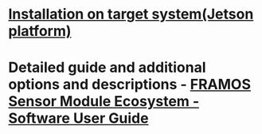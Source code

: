 &nbsp;
# [Installation on target system(Jetson platform)](https://github.com/framosimaging/framos-jetson-libsv/wiki/FRAMOS-Sensor-Module-Ecosystem-%E2%80%90-Software-User-Guide#2-installation-on-target-systemjetson-platform)


# Detailed guide and additional options and descriptions - [FRAMOS Sensor Module Ecosystem ‐ Software User Guide](https://github.com/framosimaging/framos-jetson-libsv/wiki/FRAMOS-Sensor-Module-Ecosystem-%E2%80%90-Software-User-Guide)
